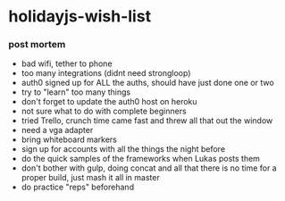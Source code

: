 holidayjs-wish-list
===================

### post mortem
* bad wifi, tether to phone
* too many integrations (didnt need strongloop)
* auth0 signed up for ALL the auths, should have just done one or two
* try to "learn" too many things
* don't forget to update the auth0 host on heroku
* not sure what to do with complete beginners
* tried Trello, crunch time came fast and threw all that out the window
* need a vga adapter
* bring whiteboard markers
* sign up for accounts with all the things the night before
* do the quick samples of the frameworks when Lukas posts them
* don't bother with gulp, doing concat and all that there is no time for a proper build, just mash it all in master
* do practice "reps" beforehand
